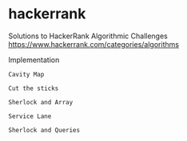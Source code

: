 # hackerrank
Solutions to HackerRank Algorithmic Challenges https://www.hackerrank.com/categories/algorithms

Implementation

    Cavity Map
    
    Cut the sticks
    
    Sherlock and Array
    
    Service Lane
    
    Sherlock and Queries

